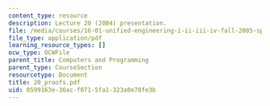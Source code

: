 ```yaml
---
content_type: resource
description: Lecture 20 (2004) presentation.
file: /media/courses/16-01-unified-engineering-i-ii-iii-iv-fall-2005-spring-2006/0599163e36acf0715fa1323a0e78fe3b_20_proofs.pdf
file_type: application/pdf
learning_resource_types: []
ocw_type: OCWFile
parent_title: Computers and Programming
parent_type: CourseSection
resourcetype: Document
title: 20_proofs.pdf
uid: 0599163e-36ac-f071-5fa1-323a0e78fe3b
---
```

